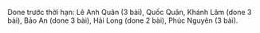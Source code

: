 Done trước thời hạn: Lê Anh Quân (3 bài), Quốc Quân, Khánh Lâm (done 3 bài), Bảo An (done 3 bài), Hải Long (done 2 bài), Phúc Nguyên (3 bài).


